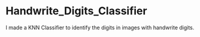 # Handwrite_Digits_Classifier

I made a KNN Classifier to identify the digits in images with handwrite digits.

